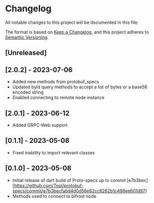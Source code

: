 # Changelog

All notable changes to this project will be documented in this file.

The format is based on [Keep a Changelog](https://keepachangelog.com/en/1.0.0/),
and this project adheres to [Semantic Versioning](https://semver.org/spec/v2.0.0.html).

## [Unreleased]

## [2.0.2] - 2023-07-06

- Added new methods from protobuf_specs
- Updated byId query methods to accept a list of bytes or a base58 encoded string
- Enabled connecting to remote node instance

## [2.0.1] - 2023-06-12

- Added GRPC-Web support

## [0.1.1] - 2023-05-08

- Fixed inability to import relevant classes

## [0.1.0] - 2023-05-08

- Initial release of dart build of Proto-specs up to commit [e7b3bec][https://github.com/Topl/protobuf-specs/commit/e7b3becfabd4d0d56e82cc8262b1c498ee601d97]  
- Methods used to connect to bifrost node